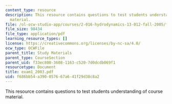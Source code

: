 ```yaml
---
content_type: resource
description: This resource contains questions to test students understanding of course
  material.
file: /ol-ocw-studio-app/courses/2-016-hydrodynamics-13-012-fall-2005/f686bb54a390057667a641f29d38c8a2_exam1_2003.pdf
file_size: 98434
file_type: application/pdf
learning_resource_types: []
license: https://creativecommons.org/licenses/by-nc-sa/4.0/
ocw_type: OCWFile
parent_title: Study Materials
parent_type: CourseSection
parent_uid: f33ec800-3608-1163-c520-7d0dcdb069f1
resourcetype: Document
title: exam1_2003.pdf
uid: f686bb54-a390-0576-67a6-41f29d38c8a2
---
```

This resource contains questions to test students understanding of course material.